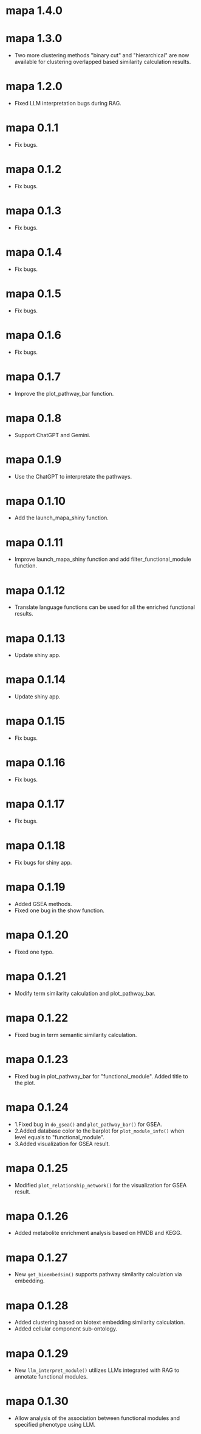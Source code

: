 # mapa 1.4.0

# mapa 1.3.0

* Two more clustering methods "binary cut" and "hierarchical" are now available for clustering overlapped based similarity calculation results.

# mapa 1.2.0

* Fixed LLM interpretation bugs during RAG.

# mapa 0.1.1

* Fix bugs.

# mapa 0.1.2

* Fix bugs.

# mapa 0.1.3

* Fix bugs.

# mapa 0.1.4

* Fix bugs.

# mapa 0.1.5

* Fix bugs.

# mapa 0.1.6

* Fix bugs.

# mapa 0.1.7

* Improve the plot_pathway_bar function.

# mapa 0.1.8

* Support ChatGPT and Gemini.

# mapa 0.1.9

* Use the ChatGPT to interpretate the pathways.

# mapa 0.1.10

* Add the launch_mapa_shiny function.

# mapa 0.1.11

* Improve launch_mapa_shiny function and add filter_functional_module function.

# mapa 0.1.12

* Translate language functions can be used for all the enriched functional results.

# mapa 0.1.13

* Update shiny app.

# mapa 0.1.14

* Update shiny app.

# mapa 0.1.15

* Fix bugs.

# mapa 0.1.16

* Fix bugs.

# mapa 0.1.17

* Fix bugs.

# mapa 0.1.18

* Fix bugs for shiny app.

# mapa 0.1.19

* Added GSEA methods.
* Fixed one bug in the show function.

# mapa 0.1.20

* Fixed one typo.

# mapa 0.1.21

* Modify term similarity calculation and plot_pathway_bar.

# mapa 0.1.22

* Fixed bug in term semantic similarity calculation.

# mapa 0.1.23

* Fixed bug in plot_pathway_bar for "functional_module". Added title to the plot.

# mapa 0.1.24

* 1.Fixed bug in `do_gsea()` and `plot_pathway_bar()` for GSEA. 
* 2.Added database color to the barplot for `plot_module_info()` when level equals to "functional_module". 
* 3.Added visualization for GSEA result.

# mapa 0.1.25

* Modified `plot_relationship_network()` for the visualization for GSEA result.

# mapa 0.1.26

* Added metabolite enrichment analysis based on HMDB and KEGG.

# mapa 0.1.27

* New `get_bioembedsim()` supports pathway similarity calculation via embedding.

# mapa 0.1.28

* Added clustering based on biotext embedding similarity calculation.
* Added cellular component sub-ontology.

# mapa 0.1.29

* New `llm_interpret_module()` utilizes LLMs integrated with RAG to annotate functional modules.

# mapa 0.1.30

* Allow analysis of the association between functional modules and specified phenotype using LLM.

